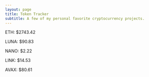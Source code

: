 ```yaml
---
layout: page
title: Token Tracker
subtitle: A few of my personal favorite cryptocurrency projects.
---
```


<!--BEGINCRYPTOINPUT-->
ETH: $2743.42

LUNA: $90.83

NANO: $2.22

LINK: $14.53

AVAX: $80.61

<!--ENDCRYPTOINPUT-->
